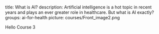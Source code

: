 title: What is AI?
description: Artificial intelligence is a hot topic in recent years and plays an ever greater role in healthcare. But what is AI exactly?
groups: ai-for-health
picture: courses/Front_image2.png


Hello Course 3
